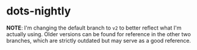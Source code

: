 # dots-nightly

**NOTE**: I'm changing the default branch to `v2` to better reflect what
I'm actually using. Older versions can be found for reference in the other
two branches, which are strictly outdated but may serve as a good reference.
